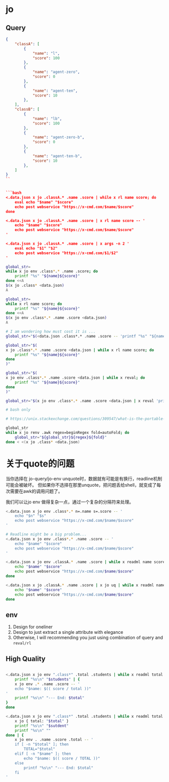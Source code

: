 # jo

## Query

```json
{
    "classA": [
        {
            "name": "l",
            "score": 100
        },
        {
            "name": "agent-zero",
            "score": 0
        },
        {
            "name": "agent-ten",
            "score": 10
        },
    ],
    "classB": [
        {
            "name": "lb",
            "score": 100
        },
        {
            "name": "agent-zero-b",
            "score": 0
        },
        {
            "name": "agent-ten-b",
            "score": 10
        },
    ]
}
``


```bash
<.data.json x jo .classA.* .name .score | while x rl name score; do
    eval echo "$name" "$score"
    echo post webservice "https://x-cmd.com/$name/$score"
done

<.data.json x jo .classA.* .name .score | x rl name score -- '
    echo "$name" "$score"
    echo post webservice "https://x-cmd.com/$name/$score"
'

<.data.json x jo .classA.* .name .score | x args -n 2 '
    eval echo "$1" "$2"
    echo post webservice "https://x-cmd.com/$1/$2"
'
```

```bash
global_str=
while x jo env .class*.* .name .score; do
    printf "%s" "${name}${score}"
done <<A
$(x jo .class* <data.json)
A

global_str=
while x rl name score; do
    printf "%s" "${name}${score}"
done <<A
$(x jo env .class*.* .name .score <data.json)
A

# I am wondering how must cost it is ...
global_str="$(<data.json .class*.* .name .score -- 'printf "%s" "${name}${score}"')"

global_str="$(
x jo .class*.* .name .score <data.json | while x rl name score; do
    printf "%s" "${name}${score}"
done
)"

global_str="$(
x jo env .class*.* .name .score <data.json | while x reval; do
    printf "%s" "${name}${score}"
done
)"

global_str="$(x jo env .class*.* .name .score <data.json | x reval 'printf "%s" "${name}${score}"')"

# bash only

# https://unix.stackexchange.com/questions/309547/what-is-the-portable-posix-way-to-achieve-process-substitution

global_str
while x jo renv .awk regex=beginRegex fold=autoFold; do
    global_str="${global_str}${regex}${fold}"
done < <(x jo .class* <data.json)
```

# 关于quote的问题

当你选择在 jo-query/jo-env unquote时，数据就有可能是有换行，readline机制可能会被破坏。
但如果你不选择在那里unquote，把问题丢给shell，就变成了每次需要在awk的调用问题了。

我们可以让jo env 做得复杂一点，通过一个复杂的分隔符来处理。

```bash
<.data.json x jo env .class*.* n=.name s=.score -- '
    echo "$n" "$s"
    echo post webservice "https://x-cmd.com/$name/$score"
'

# Readline might be a big problem...
<.data.json x jo env .class*.* .name .score -- '
    echo "$name" "$score"
    echo post webservice "https://x-cmd.com/$name/$score"
'

<.data.json x jo env .classA.* .name .score | while x readml name score; do
    echo "$name" "$score"
    echo post webservice "https://x-cmd.com/$name/$score"
done

<.data.json x jo .classA.* .name .score | x jo uq | while x readml name score; do
    echo "$name" "$score"
    echo post webservice "https://x-cmd.com/$name/$score"
done
```


## env

1. Design for oneliner
2. Design to just extract a single attribute with elegance
3. Otherwise, I will recommending you just using combination of query and `reval/rl`


## High Quality

```bash

<.data.json x jo env ".class*" .total .students | while x readml total students; do
    printf "%s\n" "$students" | {
    x jo env .* .name .score -- '
    echo "$name: $(( score / total ))"
'
    printf "%s\n" "--- End: $total"
}
done

<.data.json x jo env ".class*" .total .students | while x readml total students; do
    x jo { total: "$total" }
    printf "%s\n" "$sutdent"
    printf "%s\n" ""
done | {
    x jo env . .name .score .total -- '
    if [ -n "$total" ]; then
        TOTAL="$total"
    elif [ -n "$name" ]; then
        echo "$name: $(( score / TOTAL ))"
    else
        printf "%s\n" "--- End: $total"
    fi
'
```

